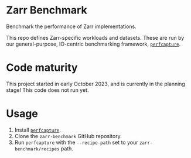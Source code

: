 # Zarr Benchmark

Benchmark the performance of Zarr implementations.

This repo defines Zarr-specific workloads and datasets. These are run by our general-purpose,
IO-centric benchmarking framework, [`perfcapture`](https://github.com/zarr-developers/perfcapture).

# Code maturity

This project started in early October 2023, and is currently in the planning stage!
This code does not run yet.

# Usage

1. Install [`perfcapture`](https://github.com/zarr-developers/perfcapture).
2. Clone the `zarr-benchmark` GitHub repository.
3. Run `perfcapture` with the `--recipe-path` set to your `zarr-benchmark/recipes` path.
